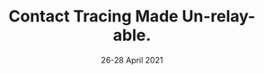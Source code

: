 ---
title: "Contact Tracing Made Un-relay-able."
authors: "M. Casagrande, M. Conti, E. Losiouk."
venue: "In Proceedings of 11th ACM Conference on Data and Application Security and Privacy (CODASPY 2021)"
type: "conference"
year: 2021
location: "Virtual event"
date: "26-28 April 2021"
paperurl: ""
--- 